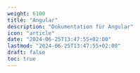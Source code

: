 ```yaml
---
weight: 6100
title: "Angular"
description: "Dokumentation für Angular"
icon: "article"
date: "2024-06-25T13:47:55+02:00"
lastmod: "2024-06-25T13:47:55+02:00"
draft: false
toc: true
---
```


